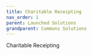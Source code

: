 ```yaml
---
title: Charitable Receipting
nav_order: 1
parent: Launched Solutions
grandparent: Commons Solutions
---
```


Charitable Receipting
